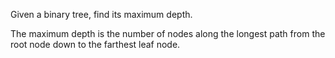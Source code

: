 Given a binary tree, find its maximum depth.

The maximum depth is the number of nodes along the longest path from the root node down to the farthest leaf node.